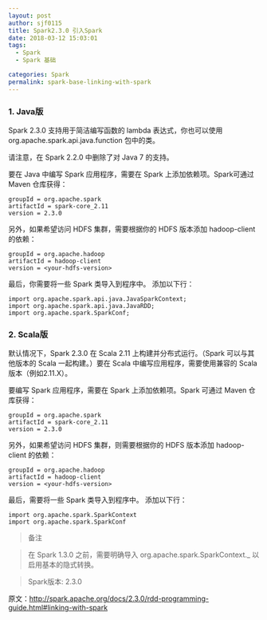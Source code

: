 ```yaml
---
layout: post
author: sjf0115
title: Spark2.3.0 引入Spark
date: 2018-03-12 15:03:01
tags:
  - Spark
  - Spark 基础

categories: Spark
permalink: spark-base-linking-with-spark
---
```


### 1. Java版

Spark 2.3.0 支持用于简洁编写函数的 lambda 表达式，你也可以使用 org.apache.spark.api.java.function 包中的类。

请注意，在 Spark 2.2.0 中删除了对 Java 7 的支持。

要在 Java 中编写 Spark 应用程序，需要在 Spark 上添加依赖项。Spark可通过 Maven 仓库获得：
```
groupId = org.apache.spark
artifactId = spark-core_2.11
version = 2.3.0
```

另外，如果希望访问 HDFS 集群，需要根据你的 HDFS 版本添加 hadoop-client 的依赖：
```
groupId = org.apache.hadoop
artifactId = hadoop-client
version = <your-hdfs-version>
```
最后，你需要将一些 Spark 类导入到程序中。 添加以下行：
```
import org.apache.spark.api.java.JavaSparkContext;
import org.apache.spark.api.java.JavaRDD;
import org.apache.spark.SparkConf;
```

### 2. Scala版

默认情况下，Spark 2.3.0 在 Scala 2.11 上构建并分布式运行。（Spark 可以与其他版本的 Scala 一起构建。）要在 Scala 中编写应用程序，需要使用兼容的 Scala 版本（例如2.11.X）。

要编写 Spark 应用程序，需要在 Spark 上添加依赖项。Spark 可通过 Maven 仓库获得：
```
groupId = org.apache.spark
artifactId = spark-core_2.11
version = 2.3.0
```

另外，如果希望访问 HDFS 集群，则需要根据你的 HDFS 版本添加 hadoop-client 的依赖：
```
groupId = org.apache.hadoop
artifactId = hadoop-client
version = <your-hdfs-version>
```
最后，需要将一些 Spark 类导入到程序中。 添加以下行：
```
import org.apache.spark.SparkContext
import org.apache.spark.SparkConf
```

> 备注

> 在 Spark 1.3.0 之前，需要明确导入 org.apache.spark.SparkContext._ 以启用基本的隐式转换。

> Spark版本: 2.3.0

原文：http://spark.apache.org/docs/2.3.0/rdd-programming-guide.html#linking-with-spark
